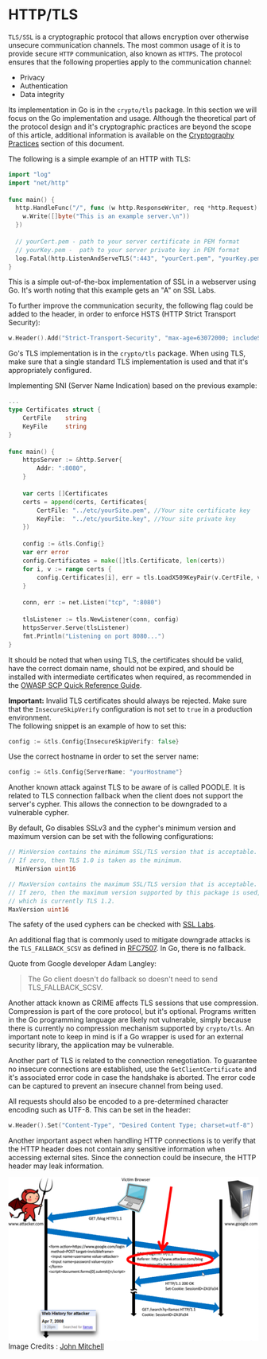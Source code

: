 HTTP/TLS
=========

`TLS/SSL` is a cryptographic protocol that allows encryption over otherwise
unsecure communication channels. The most common usage of it is to provide
secure `HTTP` communication, also known as `HTTPS`. The protocol ensures that
the following properties apply to the communication channel:

* Privacy
* Authentication
* Data integrity

Its implementation in Go is in the `crypto/tls` package.
In this section we will focus on the Go implementation and usage.
Although the theoretical part of the protocol design and it's cryptographic
practices are beyond the scope of this article, additional information is
available on the [Cryptography Practices][1] section of this document.

The following is a simple example of an HTTP with TLS:

```go
import "log"
import "net/http"

func main() {
  http.HandleFunc("/", func (w http.ResponseWriter, req *http.Request) {
    w.Write([]byte("This is an example server.\n"))
  })

  // yourCert.pem - path to your server certificate in PEM format
  // yourKey.pem -  path to your server private key in PEM format
  log.Fatal(http.ListenAndServeTLS(":443", "yourCert.pem", "yourKey.pem", nil))
}
```

This is a simple out-of-the-box implementation of SSL in a webserver using Go.
It's worth noting that this example gets an "A" on SSL Labs.

To further improve the communication security, the following flag could be added
to the header, in order to enforce HSTS (HTTP Strict Transport Security):
```go
w.Header().Add("Strict-Transport-Security", "max-age=63072000; includeSubDomains")
```

Go's TLS implementation is in the `crypto/tls` package. When using TLS, make
sure that a single standard TLS implementation is used and that it's
appropriately configured.

Implementing SNI (Server Name Indication) based on the previous example:

```go
...
type Certificates struct {
    CertFile    string
    KeyFile     string
}

func main() {
    httpsServer := &http.Server{
        Addr: ":8080",
    }

    var certs []Certificates
    certs = append(certs, Certificates{
        CertFile: "../etc/yourSite.pem", //Your site certificate key
        KeyFile:  "../etc/yourSite.key", //Your site private key
    })

    config := &tls.Config{}
    var err error
    config.Certificates = make([]tls.Certificate, len(certs))
    for i, v := range certs {
        config.Certificates[i], err = tls.LoadX509KeyPair(v.CertFile, v.KeyFile)
    }

    conn, err := net.Listen("tcp", ":8080")

    tlsListener := tls.NewListener(conn, config)
    httpsServer.Serve(tlsListener)
    fmt.Println("Listening on port 8080...")
}
```

It should be noted that when using TLS, the certificates should be valid, have
the correct domain name, should not be expired, and should be installed with
intermediate certificates when required, as recommended in
the [OWASP SCP Quick Reference Guide][2].

**Important:** Invalid TLS certificates should always be rejected.
Make sure that the `InsecureSkipVerify` configuration is not set
to `true` in a production environment.  
The following snippet is an example of how to set this:

```go
config := &tls.Config{InsecureSkipVerify: false}
```

Use the correct hostname in order to set the server name:

```go
config := &tls.Config{ServerName: "yourHostname"}
```

Another known attack against TLS to be aware of is called POODLE. It is related
to TLS connection fallback when the client does not support the server's cypher.
This allows the connection to be downgraded to a vulnerable cypher.

By default, Go disables SSLv3 and the cypher's minimum version and maximum
version can be set with the following configurations:

```go
// MinVersion contains the minimum SSL/TLS version that is acceptable.
// If zero, then TLS 1.0 is taken as the minimum.
  MinVersion uint16
```

```go
// MaxVersion contains the maximum SSL/TLS version that is acceptable.
// If zero, then the maximum version supported by this package is used,
// which is currently TLS 1.2.
MaxVersion uint16
```

The safety of the used cyphers can be checked with [SSL Labs][4].

An additional flag that is commonly used to mitigate downgrade attacks is the
`TLS_FALLBACK_SCSV` as defined in [RFC7507][3]. In Go, there is no fallback.

Quote from Google developer Adam Langley:

> The Go client doesn't do fallback so doesn't need to send TLS_FALLBACK_SCSV.

Another attack known as CRIME affects TLS sessions that use compression.
Compression is part of the core protocol, but it's optional. Programs written in
the Go programming language are likely not vulnerable, simply because there is
currently no compression mechanism supported by `crypto/tls`. An important
note to keep in mind is if a Go wrapper is used for an external security
library, the application may be vulnerable.

Another part of TLS is related to the connection renegotiation. To guarantee no
insecure connections are established, use the `GetClientCertificate` and it's
associated error code in case the handshake is aborted.
The error code can be captured to prevent an insecure channel from being used.

All requests should also be encoded to a pre-determined character encoding such
as UTF-8.
This can be set in the header:

```go
w.Header().Set("Content-Type", "Desired Content Type; charset=utf-8")
```

Another important aspect when handling HTTP connections is to verify that the
HTTP header does not contain any sensitive information when accessing external
sites. Since the connection could be insecure, the HTTP header may leak
information.

![HTTP Header Leak](img/InsecureHeader.png)
Image Credits : [John Mitchell][5]

[1]: ../cryptography-practices/README.md
[2]: https://www.owasp.org/images/0/08/OWASP_SCP_Quick_Reference_Guide_v2.pdf
[3]: https://tools.ietf.org/html/rfc7507
[4]: https://ssllabs.com/
[5]: https://crypto.stanford.edu/cs155old/cs155-spring14/lectures/09-web-site-sec.pdf
